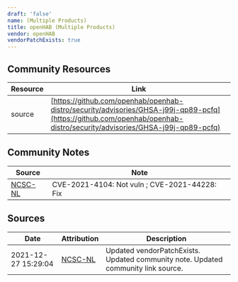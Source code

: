 ```yaml
---
draft: 'false'
name: (Multiple Products)
title: openHAB (Multiple Products)
vendor: openHAB
vendorPatchExists: true
---
```



## Community Resources
| Resource | Link |
| --- | --- |
| source | [https://github.com/openhab/openhab-distro/security/advisories/GHSA-j99j-qp89-pcfq](https://github.com/openhab/openhab-distro/security/advisories/GHSA-j99j-qp89-pcfq) |

## Community Notes
| Source | Note |
| --- | --- |
| [NCSC-NL](https://github.com/NCSC-NL/log4shell/blob/main/software/README.md) | CVE-2021-4104: Not vuln ; CVE-2021-44228: Fix </ul> |

## Sources
| Date | Attribution | Description |
| --- | --- | --- |
| 2021-12-27 15:29:04 | [NCSC-NL](https://github.com/NCSC-NL/log4shell/blob/main/software/README.md) | Updated vendorPatchExists. Updated community note. Updated community link source.  |
